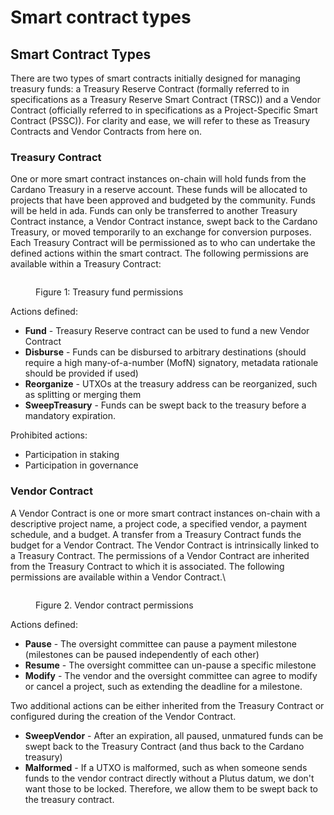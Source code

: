 # Smart contract types

## Smart Contract Types

There are two types of smart contracts initially designed for managing treasury funds: a Treasury Reserve Contract (formally referred to in specifications as a Treasury Reserve Smart Contract (TRSC)) and a Vendor Contract (officially referred to in specifications as a Project-Specific Smart Contract (PSSC)). For clarity and ease, we will refer to these as Treasury Contracts and Vendor Contracts from here on.

### Treasury Contract

One or more smart contract instances on-chain will hold funds from the Cardano Treasury in a reserve account. These funds will be allocated to projects that have been approved and budgeted by the community. Funds will be held in ada. Funds can only be transferred to another Treasury Contract instance, a Vendor Contract instance, swept back to the Cardano Treasury, or moved temporarily to an exchange for conversion purposes. Each Treasury Contract will be permissioned as to who can undertake the defined actions within the smart contract. The following permissions are available within a Treasury Contract:

<figure><img src="https://lh7-rt.googleusercontent.com/docsz/AD_4nXdRe9DMbA46BKRfTP93QNJAnf5LontLCgptjvOXGiut-U0IvhgYOD52XldvB5salPB-zAjtmY8-70p_1TAjE9DbLjoOVri5UL1gXoYYYXufVSkRDB5XTz6_NtO6XdAWMzMbnWR0oQ?key=5CTbYNvoouuip-dWreQBqg" alt=""><figcaption><p>Figure 1: Treasury fund permissions</p></figcaption></figure>

Actions defined:

* **Fund** - Treasury Reserve contract can be used to fund a new Vendor Contract
* **Disburse** - Funds can be disbursed to arbitrary destinations (should require a high many-of-a-number (MofN) signatory, metadata rationale should be provided if used)&#x20;
* **Reorganize** - UTXOs at the treasury address can be reorganized, such as splitting or merging them
* **SweepTreasury** - Funds can be swept back to the treasury before a mandatory expiration.

Prohibited actions:

* Participation in staking
* Participation in governance

### Vendor Contract&#x20;

A Vendor Contract is one or more smart contract instances on-chain with a descriptive project name, a project code, a specified vendor, a payment schedule, and a budget. A transfer from a Treasury Contract funds the budget for a Vendor Contract. The Vendor Contract is intrinsically linked to a Treasury Contract. The permissions of a Vendor Contract are inherited from the Treasury Contract to which it is associated. The following permissions are available within a Vendor Contract.\


<figure><img src="https://lh7-rt.googleusercontent.com/docsz/AD_4nXc5k7akfyLz0SEWGIzdUUgmt8zvqtEldqUz3dGSo4M3YY_VUiL9fSW0Kc8k77hEXZUr8_Eo7DaTztsVFQc3YdG3yor7woUxKdQBFM4xbcqzwJehqz4Yacpq9OvKlf-7g21MYZm6Lg?key=5CTbYNvoouuip-dWreQBqg" alt=""><figcaption><p>Figure 2. Vendor contract permissions</p></figcaption></figure>

Actions defined:

* **Pause** - The oversight committee can pause a payment milestone (milestones can be paused independently of each other)&#x20;
* **Resume** - The oversight committee can un-pause a specific milestone&#x20;
* **Modify** - The vendor and the oversight committee can agree to modify or cancel a project, such as extending the deadline for a milestone.

Two additional actions can be either inherited from the Treasury Contract or configured during the creation of the Vendor Contract.&#x20;

* **SweepVendor** - After an expiration, all paused, unmatured funds can be swept back to the Treasury Contract (and thus back to the Cardano treasury)
* **Malformed** - If a UTXO is malformed, such as when someone sends funds to the vendor contract directly without a Plutus datum, we don't want those to be locked. Therefore, we allow them to be swept back to the treasury contract.
